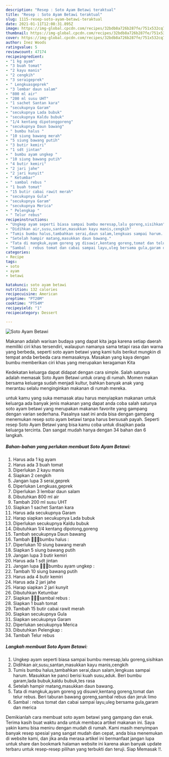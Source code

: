 ```yaml
---
description: "Resep : Soto Ayam Betawi teraktual"
title: "Resep : Soto Ayam Betawi teraktual"
slug: 1115-resep-soto-ayam-betawi-teraktual
date: 2021-01-11T12:08:31.895Z
image: https://img-global.cpcdn.com/recipes/32bdb8a726b287fe/751x532cq70/soto-ayam-betawi-foto-resep-utama.jpg
thumbnail: https://img-global.cpcdn.com/recipes/32bdb8a726b287fe/751x532cq70/soto-ayam-betawi-foto-resep-utama.jpg
cover: https://img-global.cpcdn.com/recipes/32bdb8a726b287fe/751x532cq70/soto-ayam-betawi-foto-resep-utama.jpg
author: Inez Woods
ratingvalue: 5
reviewcount: 47174
recipeingredient:
- "1 kg ayam"
- "3 buah tomat"
- "2 kayu manis"
- "2 cengkih"
- "3 seraigeprek"
- " Lengkuasgeprek"
- "3 lembar daun salam"
- "800 ml air"
- "200 ml susu UHT"
- "1 sachet Santan kara"
- "secukupnya Garam"
- "secukupnya Lada bubuk"
- "secukupnya Kaldu bubuk"
- "1/4 kentang dipotonggoreng"
- "secukupnya Daun bawang"
- " bumbu halus "
- "10 siung bawang merah"
- "5 siung bawang putih"
- "3 butir kemiri"
- "1 sdt jintan"
- " bumbu ayam ungkep "
- "10 siung bawang putih"
- "4 butir kemiri"
- "2 jari jahe"
- "2 jari kunyit"
- " Ketumbar"
- " sambal rebus "
- "1 buah tomat"
- "15 butir cabai rawit merah"
- "secukupnya Gula"
- "secukupnya Garam"
- "secukupnya Merica"
- " Pelengkap "
- " Telur rebus"
recipeinstructions:
- "Ungkep ayam seperti biasa sampai bumbu meresap,lalu goreng,sisihkan"
- "Didihkan air,susu,santan,masukkan kayu manis,cengkih"
- "Tumis bumbu halus,tambahkan serai,daun salam,lengkuas sampai harum. Masukkan ke panci berisi kuah susu,aduk. Beri bumbu garam,lada bubuk,kaldu bubuk,tes rasa"
- "Setelah hampir matang,masukkan daun bawang."
- "Tata di mangkuk,ayam goreng yg disuwir,kentang goreng,tomat dan telur rebus. Beri taburan bawang goreng,sambal rebus dan jeruk limo"
- "Sambal : rebus tomat dan cabai sampai layu,uleg bersama gula,garam dan merica"
categories:
- Recipe
tags:
- soto
- ayam
- betawi

katakunci: soto ayam betawi 
nutrition: 132 calories
recipecuisine: American
preptime: "PT20M"
cooktime: "PT54M"
recipeyield: "1"
recipecategory: Dessert

---
```



![Soto Ayam Betawi](https://img-global.cpcdn.com/recipes/32bdb8a726b287fe/751x532cq70/soto-ayam-betawi-foto-resep-utama.jpg)

Makanan adalah warisan budaya yang dapat kita jaga karena setiap daerah memiliki ciri khas tersendiri, walaupun namanya sama tetapi rasa dan warna yang berbeda, seperti soto ayam betawi yang kami tulis berikut mungkin di tempat anda berbeda cara memasaknya. Masakan yang kaya dengan bumbu memberikan ciri khas yang merupakan keragaman Kita



Kedekatan keluarga dapat didapat dengan cara simple. Salah satunya adalah memasak Soto Ayam Betawi untuk orang di rumah. Momen makan bersama keluarga sudah menjadi kultur, bahkan banyak anak yang merantau selalu menginginkan makanan di rumah mereka.

untuk kamu yang suka memasak atau harus menyiapkan makanan untuk keluarga ada banyak jenis makanan yang dapat anda coba salah satunya soto ayam betawi yang merupakan makanan favorite yang gampang dengan varian sederhana. Pasalnya saat ini anda bisa dengan gampang menemukan resep soto ayam betawi tanpa harus bersusah payah.
Seperti resep Soto Ayam Betawi yang bisa kamu coba untuk disajikan pada keluarga tercinta. Dan sangat mudah hanya dengan 34 bahan dan 6 langkah.


<!--inarticleads1-->

##### Bahan-bahan yang perlukan membuat Soto Ayam Betawi:

1. Harus ada 1 kg ayam
1. Harus ada 3 buah tomat
1. Diperlukan 2 kayu manis
1. Siapkan 2 cengkih
1. Jangan lupa 3 serai,geprek
1. Diperlukan  Lengkuas,geprek
1. Diperlukan 3 lembar daun salam
1. Dibutuhkan 800 ml air
1. Tambah 200 ml susu UHT
1. Siapkan 1 sachet Santan kara
1. Harus ada secukupnya Garam
1. Harap siapkan secukupnya Lada bubuk
1. Diperlukan secukupnya Kaldu bubuk
1. Dibutuhkan 1/4 kentang dipotong,goreng
1. Tambah secukupnya Daun bawang
1. Tambah  👩🏻‍🍳bumbu halus :
1. Diperlukan 10 siung bawang merah
1. Siapkan 5 siung bawang putih
1. Jangan lupa 3 butir kemiri
1. Harus ada 1 sdt jintan
1. Jangan lupa  👩🏻‍🍳bumbu ayam ungkep :
1. Tambah 10 siung bawang putih
1. Harus ada 4 butir kemiri
1. Harus ada 2 jari jahe
1. Harap siapkan 2 jari kunyit
1. Dibutuhkan  Ketumbar
1. Siapkan  👩🏻‍🍳sambal rebus :
1. Siapkan 1 buah tomat
1. Tambah 15 butir cabai rawit merah
1. Siapkan secukupnya Gula
1. Siapkan secukupnya Garam
1. Diperlukan secukupnya Merica
1. Dibutuhkan  Pelengkap :
1. Tambah  Telur rebus




<!--inarticleads2-->

##### Langkah membuat  Soto Ayam Betawi:

1. Ungkep ayam seperti biasa sampai bumbu meresap,lalu goreng,sisihkan
1. Didihkan air,susu,santan,masukkan kayu manis,cengkih
1. Tumis bumbu halus,tambahkan serai,daun salam,lengkuas sampai harum. Masukkan ke panci berisi kuah susu,aduk. Beri bumbu garam,lada bubuk,kaldu bubuk,tes rasa
1. Setelah hampir matang,masukkan daun bawang.
1. Tata di mangkuk,ayam goreng yg disuwir,kentang goreng,tomat dan telur rebus. Beri taburan bawang goreng,sambal rebus dan jeruk limo
1. Sambal : rebus tomat dan cabai sampai layu,uleg bersama gula,garam dan merica




Demikianlah cara membuat soto ayam betawi yang gampang dan enak. Terima kasih buat waktu anda untuk membaca artikel makanan ini. Saya yakin kamu bisa meniru dengan mudah di rumah. Kami masih menyimpan banyak resep spesial yang sangat mudah dan cepat, anda bisa menemukan di website kami, dan jika anda merasa artikel ini bermanfaat jangan lupa untuk share dan bookmark halaman website ini karena akan banyak update terbaru untuk resep-resep pilihan yang terbukti dan teruji. Siap Memasak !!. 
